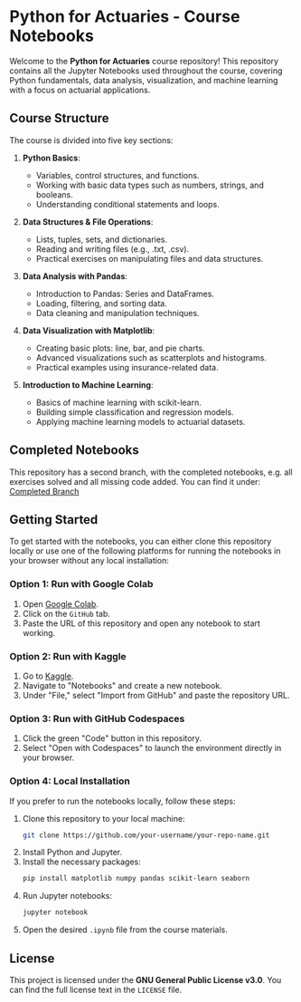 # Python for Actuaries - Course Notebooks

Welcome to the **Python for Actuaries** course repository! This repository contains all the Jupyter Notebooks used throughout the course, covering Python fundamentals, data analysis, visualization, and machine learning with a focus on actuarial applications.

## Course Structure

The course is divided into five key sections:

1. **Python Basics**:
   - Variables, control structures, and functions.
   - Working with basic data types such as numbers, strings, and booleans.
   - Understanding conditional statements and loops.

2. **Data Structures & File Operations**:
   - Lists, tuples, sets, and dictionaries.
   - Reading and writing files (e.g., .txt, .csv).
   - Practical exercises on manipulating files and data structures.

3. **Data Analysis with Pandas**:
   - Introduction to Pandas: Series and DataFrames.
   - Loading, filtering, and sorting data.
   - Data cleaning and manipulation techniques.

4. **Data Visualization with Matplotlib**:
   - Creating basic plots: line, bar, and pie charts.
   - Advanced visualizations such as scatterplots and histograms.
   - Practical examples using insurance-related data.

5. **Introduction to Machine Learning**:
   - Basics of machine learning with scikit-learn.
   - Building simple classification and regression models.
   - Applying machine learning models to actuarial datasets.

## Completed Notebooks
This repository has a second branch, with the completed notebooks, e.g. all exercises solved and all missing code added. You can find it under:
[Completed Branch](https://github.com/DeutscheAktuarvereinigung/Python_fuer_Aktuare/tree/completed)

## Getting Started

To get started with the notebooks, you can either clone this repository locally or use one of the following platforms for running the notebooks in your browser without any local installation:

### Option 1: Run with Google Colab
1. Open [Google Colab](https://colab.research.google.com/).
2. Click on the `GitHub` tab.
3. Paste the URL of this repository and open any notebook to start working.

### Option 2: Run with Kaggle
1. Go to [Kaggle](https://www.kaggle.com/).
2. Navigate to "Notebooks" and create a new notebook.
3. Under "File," select "Import from GitHub" and paste the repository URL.

### Option 3: Run with GitHub Codespaces
1. Click the green "Code" button in this repository.
2. Select "Open with Codespaces" to launch the environment directly in your browser.

### Option 4: Local Installation
If you prefer to run the notebooks locally, follow these steps:
1. Clone this repository to your local machine:
   ```bash
   git clone https://github.com/your-username/your-repo-name.git
2. Install Python and Jupyter.
3. Install the necessary packages:
   ```bash
   pip install matplotlib numpy pandas scikit-learn seaborn
4. Run Jupyter notebooks:
   ```bash
   jupyter notebook
5. Open the desired `.ipynb` file from the course materials.

## License

This project is licensed under the **GNU General Public License v3.0**. You can find the full license text in the `LICENSE` file.
